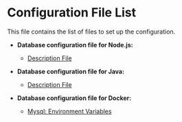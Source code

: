 # Configuration File List

This file contains the list of files to set up the configuration.

- **Database configuration file for Node.js:**
  - [Description File](./path_to_file)

- **Database configuration file for Java:**
  - [Description File](./path_to_file)
  
- **Database configuration file for Docker:**
  - [Mysql: Environment Variables](./.my-docker.mysql.env)
